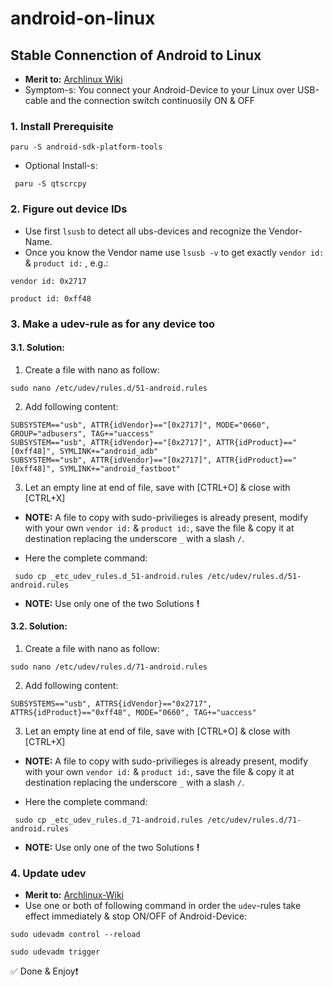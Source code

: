 # android-on-linux
## Stable Connenction of Android to Linux
* **Merit to:** [Archlinux Wiki](https://wiki.archlinux.org/title/Android_Debug_Bridge) 
* Symptom-s: You connect your Android-Device to your Linux over USB-cable and the connection switch continuosily ON & OFF

### 1. Install Prerequisite 

`paru -S android-sdk-platform-tools`

* Optional Install-s:

` paru -S qtscrcpy`

### 2. Figure out device IDs
* Use first `lsusb` to detect all ubs-devices and recognize the Vendor-Name.
* Once you know the Vendor name use `lsusb -v` to get exactly `vendor id:` & `product id:` , e.g.:

```
vendor id: 0x2717

product id: 0xff48
```

### 3. Make a udev-rule as for any device too
#### 3.1. Solution:
1. Create a file with nano as follow:

`sudo nano /etc/udev/rules.d/51-android.rules` 

2. Add following content: 

```
SUBSYSTEM=="usb", ATTR{idVendor}=="[0x2717]", MODE="0660", GROUP="adbusers", TAG+="uaccess"
SUBSYSTEM=="usb", ATTR{idVendor}=="[0x2717]", ATTR{idProduct}=="[0xff48]", SYMLINK+="android_adb"
SUBSYSTEM=="usb", ATTR{idVendor}=="[0x2717]", ATTR{idProduct}=="[0xff48]", SYMLINK+="android_fastboot"

```

3. Let an empty line at end of file, save with [CTRL+O] & close with [CTRL+X]

* **NOTE:** A file to copy with sudo-privilieges is already present, modify with your own `vendor id:` & `product id:`, save the file & copy it at destination replacing the underscore `_` with a slash `/`.

* Here the complete command:

` sudo cp _etc_udev_rules.d_51-android.rules /etc/udev/rules.d/51-android.rules`

* **NOTE:** Use only one of the two Solutions **!**

#### 3.2. Solution:
1. Create a file with nano as follow:

`sudo nano /etc/udev/rules.d/71-android.rules` 

2. Add following content: 

```
SUBSYSTEMS=="usb", ATTRS{idVendor}=="0x2717", ATTRS{idProduct}=="0xff48", MODE="0660", TAG+="uaccess"

```

3. Let an empty line at end of file, save with [CTRL+O] & close with [CTRL+X]

* **NOTE:** A file to copy with sudo-privilieges is already present, modify with your own `vendor id:` & `product id:`, save the file & copy it at destination replacing the underscore `_` with a slash `/`.

* Here the complete command:

` sudo cp _etc_udev_rules.d_71-android.rules /etc/udev/rules.d/71-android.rules`

* **NOTE:** Use only one of the two Solutions **!**

### 4. Update udev
* **Merit to:** [Archlinux-Wiki](https://wiki.archlinux.org/title/Udev#Loading_new_rules)
* Use one or both of following command in order the `udev`-rules take effect immediately & stop ON/OFF of Android-Device:
```
sudo udevadm control --reload

sudo udevadm trigger
```


✅ Done & Enjoy❗️







